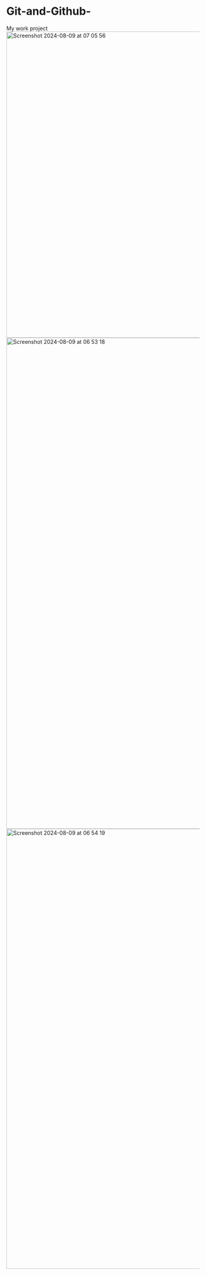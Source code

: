 # Git-and-Github-
My work project
<img width="798" alt="Screenshot 2024-08-09 at 07 05 56" src="https://github.com/user-attachments/assets/45986a38-5317-48c3-8857-994e4816a21d">
<img width="1280" alt="Screenshot 2024-08-09 at 06 53 18" src="https://github.com/user-attachments/assets/14acc1aa-6326-4b06-abad-b0d723d61607">
<img width="1147" alt="Screenshot 2024-08-09 at 06 54 19" src="https://github.com/user-attachments/assets/0e56c356-4e7f-4716-88fe-e92ef5be98d9">
